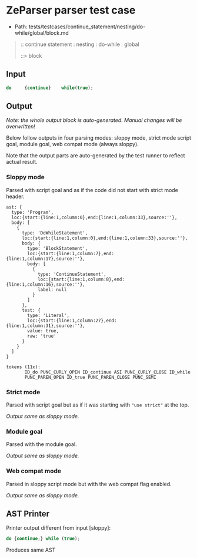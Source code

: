 # ZeParser parser test case

- Path: tests/testcases/continue_statement/nesting/do-while/global/block.md

> :: continue statement : nesting : do-while : global
>
> ::> block

## Input

`````js
do     {continue}    while(true);
`````

## Output

_Note: the whole output block is auto-generated. Manual changes will be overwritten!_

Below follow outputs in four parsing modes: sloppy mode, strict mode script goal, module goal, web compat mode (always sloppy).

Note that the output parts are auto-generated by the test runner to reflect actual result.

### Sloppy mode

Parsed with script goal and as if the code did not start with strict mode header.

`````
ast: {
  type: 'Program',
  loc:{start:{line:1,column:0},end:{line:1,column:33},source:''},
  body: [
    {
      type: 'DoWhileStatement',
      loc:{start:{line:1,column:0},end:{line:1,column:33},source:''},
      body: {
        type: 'BlockStatement',
        loc:{start:{line:1,column:7},end:{line:1,column:17},source:''},
        body: [
          {
            type: 'ContinueStatement',
            loc:{start:{line:1,column:8},end:{line:1,column:16},source:''},
            label: null
          }
        ]
      },
      test: {
        type: 'Literal',
        loc:{start:{line:1,column:27},end:{line:1,column:31},source:''},
        value: true,
        raw: 'true'
      }
    }
  ]
}

tokens (11x):
       ID_do PUNC_CURLY_OPEN ID_continue ASI PUNC_CURLY_CLOSE ID_while
       PUNC_PAREN_OPEN ID_true PUNC_PAREN_CLOSE PUNC_SEMI
`````

### Strict mode

Parsed with script goal but as if it was starting with `"use strict"` at the top.

_Output same as sloppy mode._

### Module goal

Parsed with the module goal.

_Output same as sloppy mode._

### Web compat mode

Parsed in sloppy script mode but with the web compat flag enabled.

_Output same as sloppy mode._

## AST Printer

Printer output different from input [sloppy]:

````js
do {continue;} while (true);
````

Produces same AST
